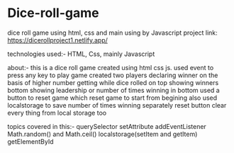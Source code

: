 # Dice-roll-game
dice roll game using html, css and main using by Javascript
project link: https://dicerollproject1.netlify.app/

technologies used:- HTML, Css, mainly Javascript

about:- this is a dice roll game created using html css js. used event to press any key to play game created two players declaring winner on the basis of higher number getting while dice rolled on top showing winners bottom showing leadership or number of times winning in bottom used a button to reset game which reset game to start from begining also used localstorage to save number of times winning separately reset button clear every thing from local storage too

topics covered in this:- querySelector setAttribute addEventListener Math.random() and Math.ceil() localstorage(setItem and getItem) getElementById
